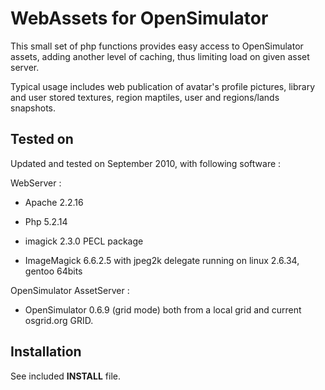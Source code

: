 WebAssets for OpenSimulator
===========================

This small set of php functions provides easy access to OpenSimulator
assets, adding another level of caching, thus limiting load on given
asset server.

Typical usage includes web publication of avatar's profile pictures, library and user
stored textures, region maptiles, user and regions/lands snapshots.

Tested on
---------
Updated and tested on September 2010, with following software :

WebServer :
 * Apache 2.2.16

 * Php 5.2.14

 * imagick 2.3.0 PECL package

 * ImageMagick 6.6.2.5 with jpeg2k delegate
 running on linux 2.6.34, gentoo 64bits

OpenSimulator AssetServer :

 * OpenSimulator 0.6.9 (grid mode) both from a local grid and current osgrid.org GRID.

Installation
------------
See included **INSTALL** file.


